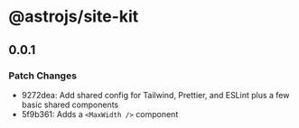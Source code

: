 # @astrojs/site-kit

## 0.0.1

### Patch Changes

- 9272dea: Add shared config for Tailwind, Prettier, and ESLint plus a few basic shared components
- 5f9b361: Adds a `<MaxWidth />` component
